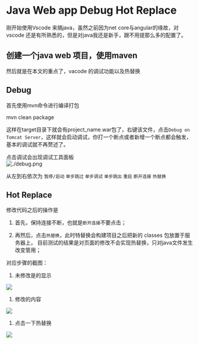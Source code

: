 # Java Web app Debug Hot Replace

刚开始使用Vscode 来搞java，虽然之前因为net core与angular的缘故，对vscode 还是有所熟悉的，但是对java我还是新手，跟不用提那么多的配置了。

## 创建一个java web 项目，使用maven

然后就是在本文的重点了，vacode 的调试功能以及热替换

## Debug

首先使用mvn命令进行编译打包

mvn clean package

这样在target目录下就会有project\_name.war包了，右键该文件，点击`Debug on Tomcat Server`，这样就会启动调试，你打一个断点或者新增一个断点都会触发，基本的调试就不再赘述了。

点击调试会出现调试工具面板\
![./debug.png](https://gitcode.net/archive/images/-/raw/master/20220815/debug.PNG)

从左到右依次为 `暂停/启动` `单步跳过` `单步调试` `单步跳出` `重启` `断开连接` `热替换`

## Hot Replace

修改代码之后的操作是

1.  首先，保持连接不断，也就是`断开连接`不要点击；

2.  再然后，点击`热替换`，此时特替换会构建项目之后把新的 classes 包放置于服务器上，
    目前测试的结果是对页面的修改不会实现热替换，只对java文件发生改变管用；

对应步骤的截图：

1.  未修改是的显示

![](https://gitcode.net/archive/images/-/raw/master/20220815/test1.PNG)

1.  修改的内容

![](https://gitcode.net/archive/images/-/raw/master/20220815/updatejavacode.PNG)

1.  点击一下热替换

![](https://gitcode.net/archive/images/-/raw/master/20220815/test2.PNG)



